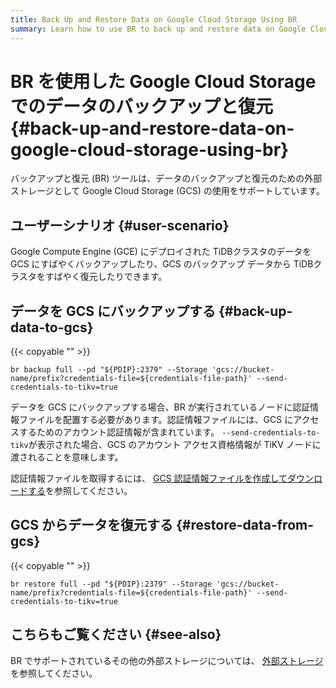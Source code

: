 ```yaml
---
title: Back Up and Restore Data on Google Cloud Storage Using BR
summary: Learn how to use BR to back up and restore data on Google Cloud Storage.
---
```


# BR を使用した Google Cloud Storage でのデータのバックアップと復元 {#back-up-and-restore-data-on-google-cloud-storage-using-br}

バックアップと復元 (BR) ツールは、データのバックアップと復元のための外部ストレージとして Google Cloud Storage (GCS) の使用をサポートしています。

## ユーザーシナリオ {#user-scenario}

Google Compute Engine (GCE) にデプロイされた TiDBクラスタのデータを GCS にすばやくバックアップしたり、GCS のバックアップ データから TiDBクラスタをすばやく復元したりできます。

## データを GCS にバックアップする {#back-up-data-to-gcs}

{{< copyable "" >}}

```shell
br backup full --pd "${PDIP}:2379" --Storage 'gcs://bucket-name/prefix?credentials-file=${credentials-file-path}' --send-credentials-to-tikv=true
```

データを GCS にバックアップする場合、BR が実行されているノードに認証情報ファイルを配置する必要があります。認証情報ファイルには、GCS にアクセスするためのアカウント認証情報が含まれています。 `--send-credentials-to-tikv`が表示された場合、GCS のアカウント アクセス資格情報が TiKV ノードに渡されることを意味します。

認証情報ファイルを取得するには、 [GCS 認証情報ファイルを作成してダウンロードする](https://access.redhat.com/documentation/en-us/red_hat_openstack_platform/13/html/google_cloud_backup_guide/creds)を参照してください。

## GCS からデータを復元する {#restore-data-from-gcs}

{{< copyable "" >}}

```shell
br restore full --pd "${PDIP}:2379" --Storage 'gcs://bucket-name/prefix?credentials-file=${credentials-file-path}' --send-credentials-to-tikv=true
```

## こちらもご覧ください {#see-also}

BR でサポートされているその他の外部ストレージについては、 [外部ストレージ](/br/backup-and-restore-storages.md)を参照してください。

